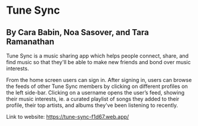 # Tune Sync

## By Cara Babin, Noa Sasover, and Tara Ramanathan
Tune Sync is a music sharing app which helps people connect, share, and find music so that they'll be able to make new friends and bond over music interests.

From the home screen users can sign in. After signing in, users can browse the feeds of other Tune Sync members by clicking on different profiles on the left side-bar. Clicking on a username opens the user’s feed, showing their music interests, ie. a curated playlist of songs they added to their profile, their top artists, and albums they've been listening to recently.

Link to website: https://tune-sync-f1d67.web.app/
